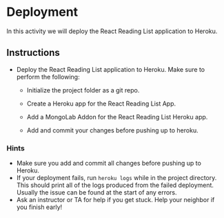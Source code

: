 # Deployment
In this activity we will deploy the React Reading List application to Heroku.
## Instructions
* Deploy the React Reading List application to Heroku. Make sure to perform the following:

  * Initialize the project folder as a git repo.

  * Create a Heroku app for the React Reading List App.

  * Add a MongoLab Addon for the React Reading List Heroku app.

  * Add and commit your changes before pushing up to heroku.
### Hints
* Make sure you add and commit all changes before pushing up to Heroku.
* If your deployment fails, run `heroku logs` while in the project directory. This should print all of the logs produced from the failed deployment. Usually the issue can be found at the start of any errors.
* Ask an instructor or TA for help if you get stuck. Help your neighbor if you finish early!